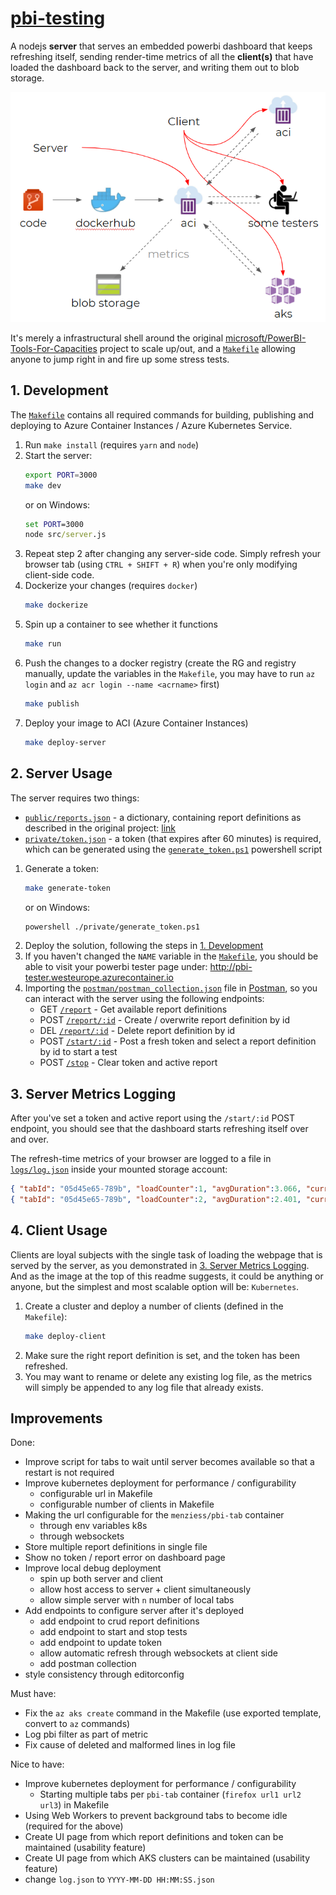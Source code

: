 # [pbi-testing](/README.md)

A nodejs **server** that serves an embedded powerbi dashboard that keeps refreshing itself, sending render-time metrics of all the **client(s)** that have loaded the dashboard back to the server, and writing them out to blob storage.

<img src="res/testing-powerbi-reports.png" alt="Testing PowerBI reports overview" width="750"/>

It's merely a infrastructural shell around the original [microsoft/PowerBI-Tools-For-Capacities](https://github.com/microsoft/PowerBI-Tools-For-Capacities) project to scale up/out, and a [`Makefile`](Makefile) allowing anyone to jump right in and fire up some stress tests.

## 1. Development

The [`Makefile`](Makefile) contains all required commands for building, publishing and deploying to Azure Container Instances / Azure Kubernetes Service.

1. Run `make install` (requires `yarn` and `node`)
1. Start the server:
   ```bash
   export PORT=3000
   make dev
   ```
   or on Windows:
   ```cmd
   set PORT=3000
   node src/server.js
   ```
1. Repeat step 2 after changing any server-side code.
   Simply refresh your browser tab (using `CTRL + SHIFT + R`) when you're only modifying client-side code.
1. Dockerize your changes (requires `docker`)
   ```bash
   make dockerize
   ```
1. Spin up a container to see whether it functions
   ```bash
   make run
   ```
1. Push the changes to a docker registry (create the RG and registry manually, update the variables in the `Makefile`, you may have to run `az login` and `az acr login --name <acrname>` first)
   ```bash
   make publish
   ```
1. Deploy your image to ACI (Azure Container Instances)
   ```bash
   make deploy-server
   ```

## 2. Server Usage

The server requires two things:

- [`public/reports.json`](public/reports.json) - a dictionary, containing report definitions as described in the original project: [link](https://github.com/microsoft/PowerBI-Tools-For-Capacities/tree/master/RealisticLoadTestTool)
- [`private/token.json`](private/token.json) - a token (that expires after 60 minutes) is required, which can be generated using the [`generate_token.ps1`](private/generate_token.ps1) powershell script

1. Generate a token:
   ```bash
   make generate-token
   ```
   or on Windows:
   ```bash
   powershell ./private/generate_token.ps1
   ```
1. Deploy the solution, following the steps in [1. Development](#1-development)
1. If you haven't changed the `NAME` variable in the [`Makefile`](Makefile), you should be able to visit your powerbi tester page under: http://pbi-tester.westeurope.azurecontainer.io
1. Importing the [`postman/postman_collection.json`](postman/postman_collection.json) file in [Postman](https://www.postman.com/), so you can interact with the server using the following endpoints:
   - GET [`/report`](http://localhost:3000/report) - Get available report definitions
   - POST [`/report/:id`](https://www.postman.com/) - Create / overwrite report definition by id
   - DEL [`/report/:id`](https://www.postman.com/) - Delete report definition by id
   - POST [`/start/:id`](https://www.postman.com/) - Post a fresh token and select a report definition by id to start a test
   - POST [`/stop`](https://www.postman.com/) - Clear token and active report

## 3. Server Metrics Logging

After you've set a token and active report using the `/start/:id` POST endpoint, you should see that the dashboard starts refreshing itself over and over.

The refresh-time metrics of your browser are logged to a file in [`logs/log.json`](logs/log.json) inside your mounted storage account:

```json
{ "tabId": "05d45e65-789b", "loadCounter":1, "avgDuration":3.066, "currDuration":3.066, "thinkTimeSeconds":1, "timeStamp":"2020-06-30T13:54:57.750Z" },
{ "tabId": "05d45e65-789b", "loadCounter":2, "avgDuration":2.401, "currDuration":1.736, "thinkTimeSeconds":1, "timeStamp":"2020-06-30T13:55:00.485Z" },
```

## 4. Client Usage

Clients are loyal subjects with the single task of loading the webpage that is served by the server, as you demonstrated in [3. Server Metrics Logging](#3-Server-Metrics-Logging). And as the image at the top of this readme suggests, it could be anything or anyone, but the simplest and most scalable option will be: `Kubernetes`.

1. Create a cluster and deploy a number of clients (defined in the `Makefile`):
   ```bash
   make deploy-client
   ```
1. Make sure the right report definition is set, and the token has been refreshed.
1. You may want to rename or delete any existing log file, as the metrics will simply be appended to any log file that already exists.

## Improvements

Done:

- Improve script for tabs to wait until server becomes available so that a restart is not required
- Improve kubernetes deployment for performance / configurability
  - configurable url in Makefile
  - configurable number of clients in Makefile
- Making the url configurable for the `menziess/pbi-tab` container
  - through env variables k8s
  - through websockets
- Store multiple report definitions in single file
- Show no token / report error on dashboard page
- Improve local debug deployment
  - spin up both server and client
  - allow host access to server + client simultaneously
  - allow simple server with `n` number of local tabs
- Add endpoints to configure server after it's deployed
  - add endpoint to crud report definitions
  - add endpoint to start and stop tests
  - add endpoint to update token
  - allow automatic refresh through websockets at client side
  - add postman collection
- style consistency through editorconfig

Must have:

- Fix the `az aks create` command in the Makefile (use exported template, convert to `az` commands)
- Log pbi filter as part of metric
- Fix cause of deleted and malformed lines in log file

Nice to have:

- Improve kubernetes deployment for performance / configurability
  - Starting multiple tabs per `pbi-tab` container (`firefox url1 url2 url3`) in Makefile
- Using Web Workers to prevent background tabs to become idle (required for the above)
- Create UI page from which report definitions and token can be maintained (usability feature)
- Create UI page from which AKS clusters can be maintained (usability feature)
- change `log.json` to `YYYY-MM-DD HH:MM:SS.json`
